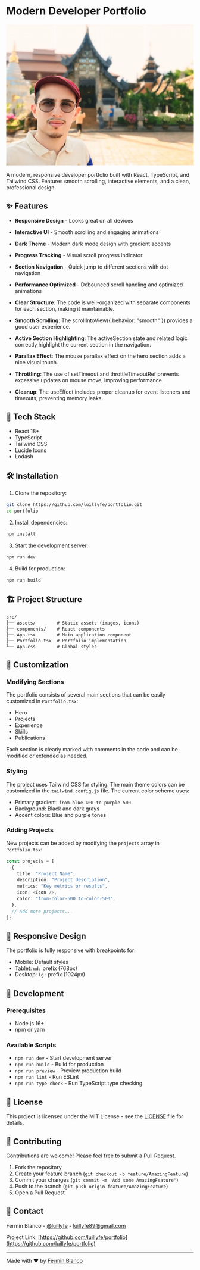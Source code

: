 # Modern Developer Portfolio

![Portfolio Preview](/profile.png)

A modern, responsive developer portfolio built with React, TypeScript, and Tailwind CSS. Features smooth scrolling, interactive elements, and a clean, professional design.

## ✨ Features

- **Responsive Design** - Looks great on all devices
- **Interactive UI** - Smooth scrolling and engaging animations
- **Dark Theme** - Modern dark mode design with gradient accents
- **Progress Tracking** - Visual scroll progress indicator
- **Section Navigation** - Quick jump to different sections with dot navigation
- **Performance Optimized** - Debounced scroll handling and optimized animations

- **Clear Structure**: The code is well-organized with separate components for each section, making it maintainable.
- **Smooth Scrolling**: The scrollIntoView({ behavior: "smooth" }) provides a good user experience.
- **Active Section Highlighting**: The activeSection state and related logic correctly highlight the current section in the navigation.
- **Parallax Effect**: The mouse parallax effect on the hero section adds a nice visual touch.
- **Throttling**: The use of setTimeout and throttleTimeoutRef prevents excessive updates on mouse move, improving performance.
- **Cleanup**: The useEffect includes proper cleanup for event listeners and timeouts, preventing memory leaks.

## 🚀 Tech Stack

- React 18+
- TypeScript
- Tailwind CSS
- Lucide Icons
- Lodash

## 🛠️ Installation

1. Clone the repository:

```bash
git clone https://github.com/luillyfe/portfolio.git
cd portfolio
```

2. Install dependencies:

```bash
npm install
```

3. Start the development server:

```bash
npm run dev
```

4. Build for production:

```bash
npm run build
```

## 🏗️ Project Structure

```
src/
├── assets/        # Static assets (images, icons)
├── components/    # React components
├── App.tsx        # Main application component
├── Portfolio.tsx  # Portfolio implementation
└── App.css        # Global styles
```

## 🎨 Customization

### Modifying Sections

The portfolio consists of several main sections that can be easily customized in `Portfolio.tsx`:

- Hero
- Projects
- Experience
- Skills
- Publications

Each section is clearly marked with comments in the code and can be modified or extended as needed.

### Styling

The project uses Tailwind CSS for styling. The main theme colors can be customized in the `tailwind.config.js` file. The current color scheme uses:

- Primary gradient: `from-blue-400 to-purple-500`
- Background: Black and dark grays
- Accent colors: Blue and purple tones

### Adding Projects

New projects can be added by modifying the `projects` array in `Portfolio.tsx`:

```typescript
const projects = [
  {
    title: "Project Name",
    description: "Project description",
    metrics: "Key metrics or results",
    icon: <Icon />,
    color: "from-color-500 to-color-500",
  },
  // Add more projects...
];
```

## 📱 Responsive Design

The portfolio is fully responsive with breakpoints for:

- Mobile: Default styles
- Tablet: `md:` prefix (768px)
- Desktop: `lg:` prefix (1024px)

## 🔧 Development

### Prerequisites

- Node.js 16+
- npm or yarn

### Available Scripts

- `npm run dev` - Start development server
- `npm run build` - Build for production
- `npm run preview` - Preview production build
- `npm run lint` - Run ESLint
- `npm run type-check` - Run TypeScript type checking

## 📝 License

This project is licensed under the MIT License - see the [LICENSE](LICENSE) file for details.

## 🤝 Contributing

Contributions are welcome! Please feel free to submit a Pull Request.

1. Fork the repository
2. Create your feature branch (`git checkout -b feature/AmazingFeature`)
3. Commit your changes (`git commit -m 'Add some AmazingFeature'`)
4. Push to the branch (`git push origin feature/AmazingFeature`)
5. Open a Pull Request

## 📧 Contact

Fermin Blanco - [@luillyfe](https://twitter.com/luillyfe) - luillyfe89@gmail.com

Project Link: [https://github.com/luillyfe/portfolio](https://github.com/luillyfe/portfolio)

---

Made with ❤️ by [Fermin Blanco](https://github.com/luillyfe)
